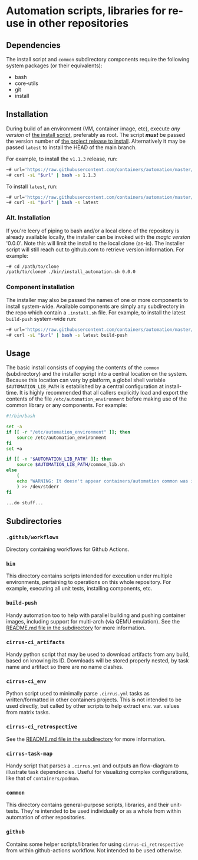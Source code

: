 # Automation scripts, libraries for re-use in other repositories


## Dependencies

The install script and `common` subdirectory components require the following
system packages (or their equivalents):

* bash
* core-utils
* git
* install


## Installation

During build of an environment (VM, container image, etc), execute *any version*
of [the install
script](https://github.com/containers/automation/releases/download/latest/install_automation.sh),
preferably as root.  The script ***must*** be passed the version number of [the project
release to install](https://github.com/containers/automation/releases).  Alternatively
it may be passed `latest` to install the HEAD of the main branch.

For example, to install the `v1.1.3` release, run:
```bash
~# url='https://raw.githubusercontent.com/containers/automation/master/bin/install_automation.sh'
~# curl -sL "$url" | bash -s 1.1.3
```

To install `latest`, run:
```bash
~# url='https://raw.githubusercontent.com/containers/automation/master/bin/install_automation.sh'
~# curl -sL "$url" | bash -s latest
```

### Alt. Installation

If you're leery of piping to bash and/or a local clone of the repository is already
available locally, the installer can be invoked with the *magic version* '0.0.0'.
Note this will limit the install to the local clone (as-is). The installer script
will still reach out to github.com to retrieve version information.  For example:

```bash
~# cd /path/to/clone
/path/to/clone# ./bin/install_automation.sh 0.0.0
```

### Component installation

The installer may also be passed the names of one or more components to
install system-wide.  Available components are simply any subdirectory in the repo
which contain a `.install.sh` file.  For example, to install the latest `build-push` system-wide run:

```bash
~# url='https://raw.githubusercontent.com/containers/automation/master/bin/install_automation.sh'
~# curl -sL "$url" | bash -s latest build-push
```

## Usage

The basic install consists of copying the contents of the `common` (subdirectory) and
the installer script into a central location on the system.  Because this location
can vary by platform, a global shell variable `$AUTOMATION_LIB_PATH` is established
by a central configuration at install-time.  It is highly recommended that all
callers explicitly load and export the contents of the file
`/etc/automation_environment` before making use of the common library or any
components.  For example:

```bash
#!/bin/bash

set -a
if [[ -r "/etc/automation_environment" ]]; then
    source /etc/automation_environment
fi
set +a

if [[ -n "$AUTOMATION_LIB_PATH" ]]; then
    source $AUTOMATION_LIB_PATH/common_lib.sh
else
    (
    echo "WARNING: It doesn't appear containers/automation common was installed."
    ) >> /dev/stderr
fi

...do stuff...
```


## Subdirectories

### `.github/workflows`

Directory containing workflows for Github Actions.

### `bin`

This directory contains scripts intended for execution under multiple environments,
pertaining to operations on this whole repository.  For example, executing all
unit tests, installing components, etc.

### `build-push`

Handy automation too to help with parallel building and pushing container images,
including support for multi-arch (via QEMU emulation).  See the
[README.md file in the subdirectory](build-push/README.md) for more information.

### `cirrus-ci_artifacts`

Handy python script that may be used to download artifacts from any build,
based on knowing its ID.  Downloads will be stored properly nested, by task
name and artifact so there are no name clashes.

### `cirrus-ci_env`

Python script used to minimally parse `.cirrus.yml` tasks as written/formatted
in other containers projects.  This is not intended to be used directly, but
called by other scripts to help extract env. var. values from matrix tasks.

### `cirrus-ci_retrospective`

See the [README.md file in the subdirectory](cirrus-ci_retrospective/README.md) for more information.

### `cirrus-task-map`

Handy script that parses a `.cirrus.yml` and outputs an flow-diagram to illustrate
task dependencies.  Useful for visualizing complex configurations, like that of
`containers/podman`.

### `common`

This directory contains general-purpose scripts, libraries, and their unit-tests.
They're intended to be used individually or as a whole from within automation of
other repositories.

### `github`

Contains some helper scripts/libraries for using `cirrus-ci_retrospective` from
within github-actions workflow.  Not intended to be used otherwise.
